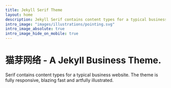 ```yaml
---
title: Jekyll Serif Theme
layout: home
description: Jekyll Serif contains content types for a typical business website. The theme is fully responsive, blazing fast and artfully illustrated.
intro_image: "images/illustrations/pointing.svg"
intro_image_absolute: true
intro_image_hide_on_mobile: true
---
```


# 猫芽网络 - A Jekyll Business Theme.

Serif contains content types for a typical business website. The theme is fully responsive, blazing fast and artfully illustrated.
